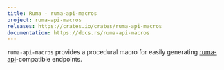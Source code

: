 ```yaml
---
title: Ruma - ruma-api-macros
project: ruma-api-macros
releases: https://crates.io/crates/ruma-api-macros
documentation: https://docs.rs/ruma-api-macros
---
```


`ruma-api-macros` provides a procedural macro for easily generating [ruma-api](/projects/ruma-api/)-compatible endpoints.
